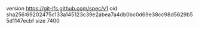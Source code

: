 version https://git-lfs.github.com/spec/v1
oid sha256:69202475c133a145123c39e2abea7a4db0bc0d69e38cc98d5629b55d1147ecbf
size 7400

